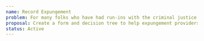 ```yaml
---
name: Record Expungement
problem: For many folks who have had run-ins with the criminal justice system, punishment doesn't end with the end of their sentence. Well past the period of incarceration, a criminal conviction can follow a person around for the rest of their life, preventing them from accessing housing, employment, and services which might otherwise help them integrate back into society.
proposal: Create a form and decision tree to help expungement providers at the Multnomah County Public Defender's office quickly determine which items on an applicant's record are eligible for expungement.
status: Active
---
```

